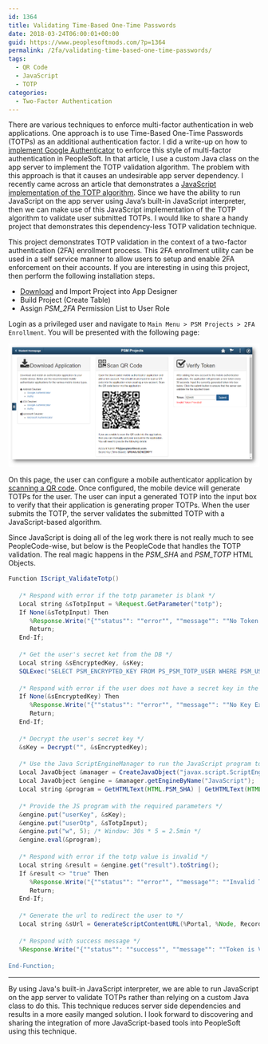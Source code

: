 ```yaml
---
id: 1364
title: Validating Time-Based One-Time Passwords
date: 2018-03-24T06:00:01+00:00
guid: https://www.peoplesoftmods.com/?p=1364
permalink: /2fa/validating-time-based-one-time-passwords/
tags:
  - QR Code
  - JavaScript
  - TOTP
categories:
  - Two-Factor Authentication
---
```

There are various techniques to enforce multi-factor authentication in web applications. One approach is to use Time-Based One-Time Passwords (TOTPs) as an additional authentication factor. I did a write-up on how to [implement Google Authenticator](/2fa/implementing-google-authenticator-in-peoplesoft/) to enforce this style of multi-factor authentication in PeopleSoft. In that article, I use a custom Java class on the app server to implement the TOTP validation algorithm. The problem with this approach is that it causes an undesirable app server dependency. I recently came across an article that demonstrates a [JavaScript implementation of the TOTP algorithm](https://www.thepolyglotdeveloper.com/2014/10/generate-time-based-one-time-passwords-javascript/). Since we have the ability to run JavaScript on the app server using Java’s built-in JavaScript interpreter, then we can make use of this JavaScript implementation of the TOTP algorithm to validate user submitted TOTPs. I would like to share a handy project that demonstrates this dependency-less TOTP validation technique.

This project demonstrates TOTP validation in the context of a two-factor authentication (2FA) enrollment process. This 2FA enrollment utility can be used in a self service manner to allow users to setup and enable 2FA enforcement on their accounts. If you are interesting in using this project, then perform the following installation steps.

  * [Download](/Development/PSM_2FA_ENROLLMENT.zip) and Import Project into App Designer
  * Build Project (Create Table)
  * Assign _PSM_2FA_ Permission List to User Role

Login as a privileged user and navigate to `Main Menu > PSM Projects > 2FA Enrollment`. You will be presented with the following page:

[1]: /assets/images/2018/03/2FA_Enrollment.png
[![2FA Enrollment][1]][1]

On this page, the user can configure a mobile authenticator application by [scanning a QR code](/2fa/generating-qr-codes-in-peoplesoft/). Once configured, the mobile device will generate TOTPs for the user. The user can input a generated TOTP into the input box to verify that their application is generating proper TOTPs. When the user submits the TOTP, the server validates the submitted TOTP with a JavaScript-based algorithm.

Since JavaScript is doing all of the leg work there is not really much to see PeopleCode-wise, but below is the PeopleCode that handles the TOTP validation. The real magic happens in the _PSM_SHA_ and _PSM_TOTP_ HTML Objects.

```java
Function IScript_ValidateTotp()
   
   /* Respond with error if the totp parameter is blank */
   Local string &sTotpInput = %Request.GetParameter("totp");
   If None(&sTotpInput) Then
      %Response.Write("{""status"": ""error"", ""message"": ""No Token Provided""}");
      Return;
   End-If;
   
   /* Get the user's secret ket from the DB */
   Local string &sEncryptedKey, &sKey;
   SQLExec("SELECT PSM_ENCRYPTED_KEY FROM PS_PSM_TOTP_USER WHERE PSM_USERID = :1", %UserId, &sEncryptedKey);
   
   /* Respond with error if the user does not have a secret key in the DB */
   If None(&sEncryptedKey) Then
      %Response.Write("{""status"": ""error"", ""message"": ""No Key Exists""}");
      Return;
   End-If;
   
   /* Decrypt the user's secret key */
   &sKey = Decrypt("", &sEncryptedKey);
   
   /* Use the Java ScriptEngineManager to run the JavaScript program to validate the totp value */
   Local JavaObject &manager = CreateJavaObject("javax.script.ScriptEngineManager");
   Local JavaObject &engine = &manager.getEngineByName("JavaScript");
   Local string &program = GetHTMLText(HTML.PSM_SHA) | GetHTMLText(HTML.PSM_TOTP);
   
   /* Provide the JS program with the required parameters */
   &engine.put("userKey", &sKey);
   &engine.put("userOtp", &sTotpInput);
   &engine.put("w", 5); /* Window: 30s * 5 = 2.5min */
   &engine.eval(&program);
   
   /* Respond with error if the totp value is invalid */
   Local string &result = &engine.get("result").toString();
   If &result <> "true" Then
      %Response.Write("{""status"": ""error"", ""message"": ""Invalid Token Provided""}");
      Return;
   End-If;
   
   /* Generate the url to redirect the user to */
   Local string &sUrl = GenerateScriptContentURL(%Portal, %Node, Record.WEBLIB_PTBR, Field.ISCRIPT1, "FieldFormula", "IScript_StartPage");
   
   /* Respond with success message */
   %Response.Write("{""status"": ""success"", ""message"": ""Token is Valid"", ""redirectUrl"": """ | &sUrl | """}");
   
End-Function;
```

* * *

By using Java's built-in JavaScript interpreter, we are able to run JavaScript on the app server to validate TOTPs rather than relying on a custom Java class to do this. This technique reduces server side dependencies and results in a more easily manged solution. I look forward to discovering and sharing the integration of more JavaScript-based tools into PeopleSoft using this technique.
